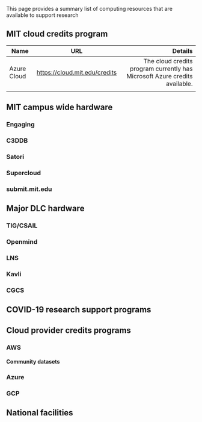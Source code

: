 This page provides a summary list of computing resources that are available to support research

## MIT cloud credits program

| Name          | URL           | Details     |
| ------------- |:-------------:| ------------:|
| Azure Cloud   | https://cloud.mit.edu/credits | The cloud credits program currently has Microsoft Azure credits available.  |
|               |                               |  |


## MIT campus wide hardware

### Engaging
### C3DDB
### Satori
### Supercloud
### submit.mit.edu

## Major DLC hardware

### TIG/CSAIL
### Openmind
### LNS
### Kavli
### CGCS

## COVID-19 research support programs

## Cloud provider credits programs

### AWS
#### Community datasets

### Azure

### GCP

## National facilities

## 
